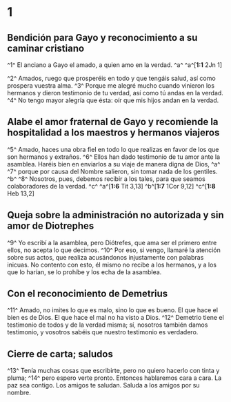 # 1
## Bendición para Gayo y reconocimiento a su caminar cristiano
^1^ El anciano a Gayo el amado, a quien amo en la verdad. ^a^ 
^a^[**1:1** 2Jn 1]

^2^ Amados, ruego que prosperéis en todo y que tengáis salud, así como prospera vuestra alma. ^3^ Porque me alegré mucho cuando vinieron los hermanos y dieron testimonio de tu verdad, así como tú andas en la verdad. ^4^ No tengo mayor alegría que ésta: oír que mis hijos andan en la verdad. 

## Alabe el amor fraternal de Gayo y recomiende la hospitalidad a los maestros y hermanos viajeros
^5^ Amado, haces una obra fiel en todo lo que realizas en favor de los que son hermanos y extraños. ^6^ Ellos han dado testimonio de tu amor ante la asamblea. Haréis bien en enviarlos a su viaje de manera digna de Dios, ^a^ ^7^ porque por causa del Nombre salieron, sin tomar nada de los gentiles. ^b^ ^8^ Nosotros, pues, debemos recibir a los tales, para que seamos colaboradores de la verdad. ^c^ 
^a^[**1:6** Tit 3,13] ^b^[**1:7** 1Cor 9,12] ^c^[**1:8** Heb 13,2]

## Queja sobre la administración no autorizada y sin amor de Diotrephes
^9^ Yo escribí a la asamblea, pero Diótrefes, que ama ser el primero entre ellos, no acepta lo que decimos. ^10^ Por eso, si vengo, llamaré la atención sobre sus actos, que realiza acusándonos injustamente con palabras inicuas. No contento con esto, él mismo no recibe a los hermanos, y a los que lo harían, se lo prohíbe y los echa de la asamblea. 

## Con el reconocimiento de Demetrius
^11^ Amado, no imites lo que es malo, sino lo que es bueno. El que hace el bien es de Dios. El que hace el mal no ha visto a Dios. ^12^ Demetrio tiene el testimonio de todos y de la verdad misma; sí, nosotros también damos testimonio, y vosotros sabéis que nuestro testimonio es verdadero. 

## Cierre de carta; saludos
^13^ Tenía muchas cosas que escribirte, pero no quiero hacerlo con tinta y pluma; ^14^ pero espero verte pronto. Entonces hablaremos cara a cara. La paz sea contigo. Los amigos te saludan. Saluda a los amigos por su nombre.